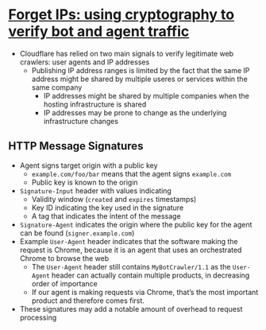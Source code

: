 # [Forget IPs: using cryptography to verify bot and agent traffic](https://blog.cloudflare.com/web-bot-auth/)
* Cloudflare has relied on two main signals to verify legitimate web crawlers: user agents and IP addresses
  * Publishing IP address ranges is limited by the fact that the same IP address might be shared by multiple useres or services within the same company
    * IP addresses might be shared by multiple companies when the hosting infrastructure is shared
    * IP addresses may be prone to change as the underlying infrastructure changes
   
## HTTP Message Signatures
* Agent signs target origin with a public key
  * `example.com/foo/bar` means that the agent signs `example.com`
  * Public key is known to the origin
* `Signature-Input` header with values indicating
  * Validity window (`created` and `expires` timestamps)
  * Key ID indicating the key used in the signature
  * A tag that indicates the intent of the message
* `Signature-Agent` indicates the origin where the public key for the agent can be found (`signer.example.com`)
* Example `User-Agent` header indicates that the software making the request is Chrome, because it is an agent that uses an orchestrated Chrome to browse the web
  * The `User-Agent` header still contains `MyBotCrawler/1.1` as the `User-Agent` header can actually contain multiple products, in decreasing order of importance
  * If our agent is making requests via Chrome, that’s the most important product and therefore comes first.
* These signatures may add a notable amount of overhead to request processing

